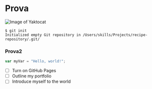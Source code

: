 # Prova

![Image of Yaktocat](https://octodex.github.com/images/yaktocat.png)

```
$ git init
Initialized empty Git repository in /Users/skills/Projects/recipe-repository/.git/
```

### Prova2


``` javascript
var myVar = "Hello, world!";
```

- [ ] Turn on GitHub Pages
- [ ] Outline my portfolio
- [ ] Introduce myself to the world
